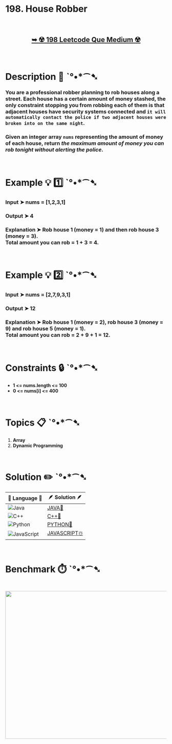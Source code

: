 # 198. House Robber

</br>

<h2 align="center"> 

<a href="https://leetcode.com/problems/house-robber/description/"><strong>➥ ☢️ 198 Leetcode Que Medium ☢️ </strong></a>
</h2>

</br> 

# Description 📜 ˋ°•*⁀➷

### You are a professional robber planning to rob houses along a street. Each house has a certain amount of money stashed, the only constraint stopping you from robbing each of them is that adjacent houses have security systems connected and `it will automatically contact the police if two adjacent houses were broken into on the same night`.

### Given an integer array `nums` representing the amount of money of each house, return *the maximum amount of money you can rob tonight without alerting the police*.


</br>

# Example 💡 1️⃣ ˋ°•*⁀➷

  ### Input ➤  nums = [1,2,3,1]

  ### Output ➤ 4

  ### Explanation  ➤ Rob house 1 (money = 1) and then rob house 3 (money = 3).</br> Total amount you can rob = 1 + 3 = 4.

</br>

# Example 💡 2️⃣ ˋ°•*⁀➷

  ### Input ➤ nums = [2,7,9,3,1]

  ### Output ➤ 12

  ### Explanation ➤ Rob house 1 (money = 2), rob house 3 (money = 9) and rob house 5 (money = 1). </br> Total amount you can rob = 2 + 9 + 1 = 12.

</br>

# Constraints 🔒 ˋ°•*⁀➷

- **1 <= nums.length <= 100**
- **0 <= nums[i] <= 400**

</br>

# Topics 📋 ˋ°•*⁀➷

1. **Array**
2. **Dynamic Programming**

</br>

# Solution ✏️ ˋ°•*⁀➷

| 📒 Language 📒  | 🪶 Solution 🪶 |
| ------------- | ------------- |
|  ![Java](https://img.shields.io/badge/java-%23ED8B00.svg?style=for-the-badge&logo=openjdk&logoColor=white)  | [JAVA🍁]() |
|  ![C++](https://img.shields.io/badge/c++-%2300599C.svg?style=for-the-badge&logo=c%2B%2B&logoColor=white)  | [C++🎲]()  |
|  ![Python](https://img.shields.io/badge/python-3670A0?style=for-the-badge&logo=python&logoColor=ffdd54)    | [PYTHON🍰]() |
| ![JavaScript](https://img.shields.io/badge/javascript-%23323330.svg?style=for-the-badge&logo=javascript&logoColor=%23F7DF1E)   | [JAVASCRIPT☃️]() |

</br>

# Benchmark ⏱️ ˋ°•*⁀➷

<h1  align="center" >

<img src ="" width = "700px" height="462px" />

</h1>
